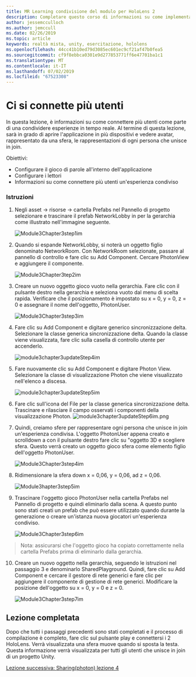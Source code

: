 ```yaml
---
title: MR Learning condivisione del modulo per HoloLens 2
description: Completare questo corso di informazioni su come implementare esperienze condivise con più utenti all'interno di un'applicazione 2 HoloLens.
author: jessemcculloch
ms.author: jemccull
ms.date: 02/26/2019
ms.topic: article
keywords: realtà mista, unity, esercitazione, hololens
ms.openlocfilehash: 44cc41b10ed79d3085ec601ec9cf21af47b0fea5
ms.sourcegitcommit: cf9f8ebbca0301e9d277853771ff6e47701ba1c1
ms.translationtype: MT
ms.contentlocale: it-IT
ms.lasthandoff: 07/02/2019
ms.locfileid: "67523308"
---
```

# <a name="connecting-multiple-users"></a>Ci si connette più utenti

In questa lezione, è informazioni su come connettere più utenti come parte di una condividere esperienze in tempo reale. Al termine di questa lezione, sarà in grado di aprire l'applicazione in più dispositivi e vedere avatar, rappresentato da una sfera, le rappresentazioni di ogni persona che unisce in join. 

Obiettivi:

- Configurare il gioco di parole all'interno dell'applicazione
- Configurare i lettori
- Informazioni su come connettere più utenti un'esperienza condiviso

### <a name="instructions"></a>Istruzioni

1. Negli asset -> risorse -> cartella Prefabs nel Pannello di progetto selezionare e trascinare il prefab NetworkLobby in per la gerarchia come illustrato nell'immagine seguente.


   ![Module3Chapter3step1im](images/module3chapter3step1im.PNG)

2. Quando si espande NetworkLobby, si noterà un oggetto figlio denominato NetworkRoom. Con NetworkRoom selezionate, passare al pannello di controllo e fare clic su Add Component. Cercare PhotonView e aggiungere il componente.

   ![Module3Chapter3tep2im](images/module3chapter3step2im.PNG)

3. Creare un nuovo oggetto gioco vuoto nella gerarchia. Fare clic con il pulsante destro nella gerarchia e seleziona vuoto dal menu di scelta rapida. Verificare che il posizionamento è impostato su x = 0, y = 0, z = 0 e assegnare il nome dell'oggetto, PhotonUser.

   ![Module3Chapter3step3im](images/module3chapter3step3im.PNG)

4. Fare clic su Add Component e digitare generico sincronizzazione delta. Selezionare la classe generica sincronizzazione delta. Quando la classe viene visualizzata, fare clic sulla casella di controllo utente per accenderlo. 

   ![module3chapter3updateStep4im](images/module3chapter3updateStep4im.png)

5. Fare nuovamente clic su Add Component e digitare Photon View. Selezionare la classe di visualizzazione Photon che viene visualizzato nell'elenco a discesa.

   ![module3chapter3updateStep5im](images/module3chapter3updateStep5im.png)

6. Fare clic sull'icona del File per la classe generica sincronizzazione delta. Trascinare e rilasciare il campo osservati i componenti della visualizzazione Photon. ![module3chapter3updateStep6im.png](images/module3chapter3updateStep6im.png) 

7. Quindi, creiamo sfere per rappresentare ogni persona che unisce in join un'esperienza condivisa. L'oggetto PhotonUser appena creato e scrolldown a con il pulsante destro fare clic su "oggetto 3D e scegliere sfera. Questo verrà creato un oggetto gioco sfera come elemento figlio dell'oggetto PhotonUser.

   ![Module3Chapter3step4im](images/module3chapter3step4im.PNG)

8. Ridimensionare la sfera down x = 0,06, y = 0,06, ad z = 0,06.

   ![Module3hapter3step5im](images/module3chapter3step5im.PNG)

9. Trascinare l'oggetto gioco PhotonUser nella cartella Prefabs nel Pannello di progetto e quindi eliminarlo dalla scena. A questo punto sono stati creati un prefab che può essere utilizzato quando durante la generazione o creare un'istanza nuova giocatori un'esperienza condiviso.

   ![Module3Chapter3step6im](images/module3chapter3step6im.PNG)

> Nota: assicurarsi che l'oggetto gioco ha copiato correttamente nella cartella Prefabs prima di eliminarlo dalla gerarchia.

10. Creare un nuovo oggetto nella gerarchia, seguendo le istruzioni nel passaggio 3 e denominarlo SharedPlayground. Quindi, fare clic su Add Component e cercare il gestore di rete generici e fare clic per aggiungere il componente di gestione di rete generici. Modificare la posizione dell'oggetto su x = 0, y = 0 e z = 0.

    ![Module3Chapter3step7im](images/module3chapter3step7im.PNG)


## <a name="congratulations"></a>Lezione completata

Dopo che tutti i passaggi precedenti sono stati completati e il processo di compilazione è completo, fare clic sul pulsante play e connettersi i 2 HoloLens. Verrà visualizzata una sfera muove quando si sposta la testa. Questa informazione verrà visualizzata per tutti gli utenti che unisce in join di un progetto Unity.

[Lezione successiva: Sharing(photon) lezione 4](mrlearning-sharing(photon)-ch4.md)


